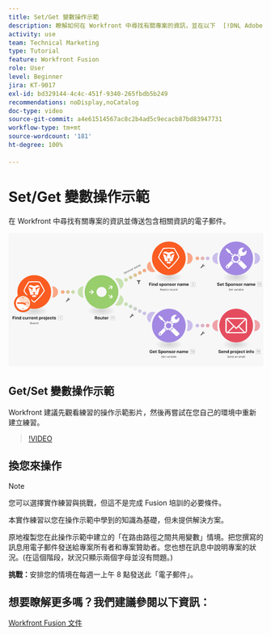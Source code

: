 ```yaml
---
title: Set/Get 變數操作示範
description: 瞭解如何在 Workfront 中尋找有關專案的資訊，並在以下  [!DNL Adobe Workfront Fusion] 中傳送包含相關資訊的電子郵件。
activity: use
team: Technical Marketing
type: Tutorial
feature: Workfront Fusion
role: User
level: Beginner
jira: KT-9017
exl-id: bd329144-4c4c-451f-9340-265fbdb5b249
recommendations: noDisplay,noCatalog
doc-type: video
source-git-commit: a4e61514567ac8c2b4ad5c9ecacb87bd83947731
workflow-type: tm+mt
source-wordcount: '181'
ht-degree: 100%

---
```


# Set/Get 變數操作示範

在 Workfront 中尋找有關專案的資訊並傳送包含相關資訊的電子郵件。

![影像顯示 Fusion 情境](assets/universal-connectors-and-routing-8.png)

## Get/Set 變數操作示範

Workfront 建議先觀看練習的操作示範影片，然後再嘗試在您自己的環境中重新建立練習。

>[!VIDEO](https://video.tv.adobe.com/v/335276/?quality=12&learn=on)


## 換您來操作

>[!NOTE]
>
>您可以選擇實作練習與挑戰，但這不是完成 Fusion 培訓的必要條件。

本實作練習以您在操作示範中學到的知識為基礎，但未提供解決方案。

原地複製您在此操作示範中建立的「在路由路徑之間共用變數」情境。把您撰寫的訊息用電子郵件發送給專案所有者和專案贊助者。您也想在訊息中說明專案的狀況。(在這個階段，狀況只顯示兩個字母並沒有問題。)

**挑戰：**&#x200B;安排您的情境在每週一上午 8 點發送此「電子郵件」。

## 想要瞭解更多嗎？我們建議參閱以下資訊：

[Workfront Fusion 文件](https://experienceleague.adobe.com/docs/workfront/using/adobe-workfront-fusion/workfront-fusion-2.html?lang=zh-Hant)
